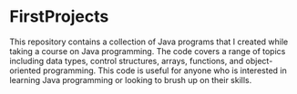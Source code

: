 # FirstProjects
This repository contains a collection of Java programs that I created while taking a course on Java programming. 
The code covers a range of topics including data types, control structures, arrays, functions, and object-oriented programming. 
This code is useful for anyone who is interested in learning Java programming or looking to brush up on their skills.

